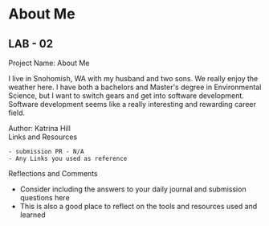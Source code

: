 # About Me

## LAB - 02  

Project Name: About Me  

I live in Snohomish, WA with my husband and two sons. We really enjoy the weather here. I have both a bachelors and Master's degree in Environmental Science, but I want to switch gears and get into software development. Software development seems like a really interesting and rewarding career field.

Author: Katrina Hill  
Links and Resources  

    - submission PR - N/A
    - Any Links you used as reference

Reflections and Comments  

- Consider including the answers to your daily journal and submission questions here
- This is also a good place to reflect on the tools and resources used and learned